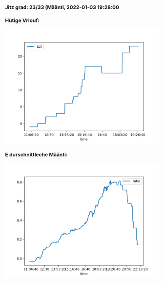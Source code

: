 ### Jitz grad: 23/33 (Määnti, 2022-01-03 19:28:00

### Hütige Vrlouf:
![Graph](Today.png)

### E durschnittleche Määnti:
![Graph](Määnti.png)